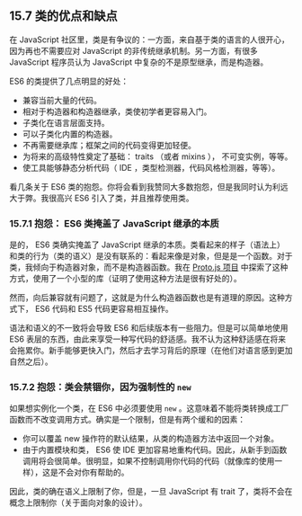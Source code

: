 ## 15.7 类的优点和缺点

在 JavaScript 社区里，类是有争议的：一方面，来自基于类的语言的人很开心，因为再也不需要应对 JavaScript 的非传统继承机制。另一方面，有很多 JavaScript 程序员认为 JavaScript 中复杂的不是原型继承，而是构造器。

ES6 的类提供了几点明显的好处：

* 兼容当前大量的代码。
* 相对于构造器和构造器继承，类使初学者更容易入门。
* 子类化在语言层面支持。
* 可以子类化内置的构造器。
* 不再需要继承库；框架之间的代码变得更加轻便。
* 为将来的高级特性奠定了基础： traits （或者 mixins ）， 不可变实例，等等。
* 使工具能够静态分析代码（ IDE ，类型检测器，代码风格检测器，等等）。

看几条关于 ES6 类的抱怨。你将会看到我赞同大多数抱怨，但是我同时认为利远大于弊。我很高兴 ES6 引入了类，并且推荐使用类。

### 15.7.1 抱怨： ES6 类掩盖了 JavaScript 继承的本质

是的， ES6 类确实掩盖了 JavaScript 继承的本质。类看起来的样子（语法上）和类的行为（类的语义）是没有联系的：看起来像是对象，但是是一个函数。对于类，我倾向于构造器对象，而不是构造器函数。我在 [Proto.js 项目](https://github.com/rauschma/proto-js) 中探索了这种方式，使用了一个小型的库（证明了使用这种方法是很有好处的）。

然而，向后兼容就有问题了，这就是为什么构造器函数也是有道理的原因。这种方式下， ES6 代码和 ES5 代码更容易相互操作。

语法和语义的不一致将会导致 ES6 和后续版本有一些阻力。但是可以简单地使用 ES6 表层的东西，由此来享受一种写代码的舒适感。我不认为这种舒适感在将来会拖累你。新手能够更快入门，然后才去学习背后的原理（在他们对语言感到更加自然之后）。

### 15.7.2 抱怨：类会禁锢你，因为强制性的 `new`

如果想实例化一个类，在 ES6 中必须要使用 `new` 。这意味着不能将类转换成工厂函数而不改变调用方式。确实是一个限制，但是有两个缓和的因素：

* 你可以覆盖 new 操作符的默认结果，从类的构造器方法中返回一个对象。
* 由于内置模块和类， ES6 使 IDE 更加容易地重构代码。因此，从新手到函数调用将会很简单。很明显，如果不控制调用你代码的代码（就像库的使用一样），这是不会对你有帮助的。

因此，类的确在语义上限制了你，但是，一旦 JavaScript 有 trait 了，类将不会在概念上限制你（关于面向对象的设计）。